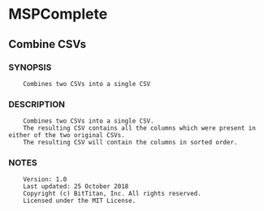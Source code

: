 # MSPComplete
## Combine CSVs
### SYNOPSIS
```
    Combines two CSVs into a single CSV
```
### DESCRIPTION
```
    Combines two CSVs into a single CSV.
    The resulting CSV contains all the columns which were present in either of the two original CSVs.
    The resulting CSV will contain the columns in sorted order.
```
### NOTES
```
    Version: 1.0
    Last updated: 25 October 2018
    Copyright (c) BitTitan, Inc. All rights reserved.
    Licensed under the MIT License.
```

